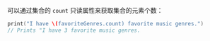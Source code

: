 可以通过集合的 `count` 只读属性来获取集合的元素个数：

```swift
print("I have \(favoriteGenres.count) favorite music genres.")
// Prints "I have 3 favorite music genres.
```

